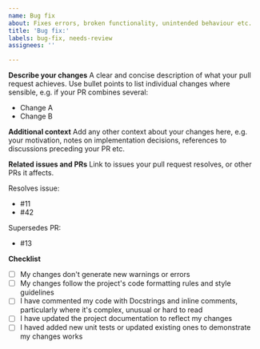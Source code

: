 ```yaml
---
name: Bug fix
about: Fixes errors, broken functionality, unintended behaviour etc.
title: 'Bug fix:'
labels: bug-fix, needs-review
assignees: ''

---
```


**Describe your changes**
A clear and concise description of what your pull request achieves. Use bullet points
to list individual changes where sensible, e.g. if your PR combines several:

- Change A
- Change B

**Additional context**
Add any other context about your changes here, e.g. your motivation, notes on
implementation decisions, references to discussions preceding your PR etc.

**Related issues and PRs**
Link to issues your pull request resolves, or other PRs it affects.

Resolves issue:
- #11
- #42

Supersedes PR:
- #13

**Checklist**
- [ ] My changes don't generate new warnings or errors
- [ ] My changes follow the project's code formatting rules and style guidelines
- [ ] I have commented my code with Docstrings and inline comments, particularly where it's complex, unusual or hard to read
- [ ] I have updated the project documentation to reflect my changes
- [ ] I haved added new unit tests or updated existing ones to demonstrate my changes works
